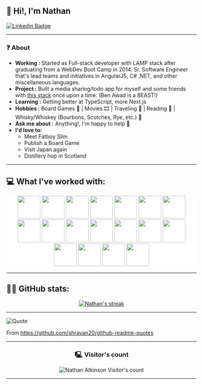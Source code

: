 
## 👋 Hi!, I'm Nathan 

[![Linkedin Badge](https://img.shields.io/badge/-Nathan_Atkinson-blue?style=flat-square&logo=Linkedin&logoColor=white&link=https://www.linkedin.com/in/nathan-atkinson-se/)](https://www.linkedin.com/in/nathan-atkinson-se/)

---------------------------------------------------------------------------------------------------------------------------------------------------------------------------------

### ❓ About
-  **Working :** Started as Full-stack developer with LAMP stack after graduating from a WebDev Boot Camp in 2014. Sr. Software Engineer that's lead teams and initiatives in AngularJS, C# .NET, and other miscellaneous languages.
-  **Project :** Built a media sharing/todo app for myself and some friends with [this stack](https://www.youtube.com/watch?v=I6ypD7qv3Z8) once upon a time.  (Ben Awad is a BEAST!)
-  **Learning :** Getting better at TypeScript, more Next.js
-  **Hobbies :** Board Games 🎲 | Movies 🎞️‍ | Traveling 🚐 | Reading 📖 | Whisky/Whiskey (Bourbons, Scotches, Rye, etc.) 🥃
-  **Ask me about :** Anything!, I'm happy to help 💭
-  **I'd love to:**
     - Meet Fatboy Slim
     - Publish a Board Game
     - Visit Japan again
     - Distillery hop in Scotland

---------------------------------------------------------------------------------------------------------------------------------------------------------------------------------
## 💻 What I've worked with:

<p align="center" style="background-color:white;">
     <img src="https://cdn.jsdelivr.net/gh/devicons/devicon/icons/git/git-plain-wordmark.svg" height="60" width="60"/>
     <img src="https://cdn.jsdelivr.net/gh/devicons/devicon/icons/html5/html5-original-wordmark.svg" height="60" width="60"/>
     <img src="https://cdn.jsdelivr.net/gh/devicons/devicon/icons/css3/css3-original-wordmark.svg" height="60" width="60"/>
     <img src="https://cdn.jsdelivr.net/gh/devicons/devicon/icons/javascript/javascript-original.svg" height="60" width="60"/>
     <img src="https://cdn.jsdelivr.net/gh/devicons/devicon/icons/php/php-original.svg" height="60" width="60"/>
     <img src="https://cdn.jsdelivr.net/gh/devicons/devicon/icons/mysql/mysql-original.svg" height="60" width="60"/>
     <img src="https://cdn.jsdelivr.net/gh/devicons/devicon/icons/markdown/markdown-original.svg" height="60" width="60"/>
     <img src="https://cdn.jsdelivr.net/gh/devicons/devicon/icons/wordpress/wordpress-original.svg" height="60" width="60"/>
     <img src="https://cdn.jsdelivr.net/gh/devicons/devicon/icons/bash/bash-plain.svg" height="60" width="60"/>
     <img src="https://cdn.jsdelivr.net/gh/devicons/devicon/icons/amazonwebservices/amazonwebservices-plain-wordmark.svg" height="60" width="60"/>
     <img src="https://cdn.jsdelivr.net/gh/devicons/devicon/icons/csharp/csharp-original.svg" height="60" width="60"/>
     <img src="https://cdn.jsdelivr.net/gh/devicons/devicon/icons/microsoftsqlserver/microsoftsqlserver-original-wordmark.svg" height="60" width="60"/>
     <img src="https://cdn.jsdelivr.net/gh/devicons/devicon/icons/nodejs/nodejs-original.svg" height="60" width="60"/>
     <img src="https://cdn.jsdelivr.net/gh/devicons/devicon/icons/angularjs/angularjs-plain.svg" height="60" width="60"/>
     <img src="https://cdn.jsdelivr.net/gh/devicons/devicon/icons/redis/redis-plain-wordmark.svg" height="60" width="60"/>
     <img src="https://cdn.jsdelivr.net/gh/devicons/devicon/icons/react/react-original.svg" height="60" width="60"/>
     <img src="https://cdn.jsdelivr.net/gh/devicons/devicon/icons/typescript/typescript-original.svg" height="60" width="60"/>
     <img src="https://cdn.jsdelivr.net/gh/devicons/devicon/icons/nextjs/nextjs-original-wordmark.svg" height="60" width="60"/>
</p>

---------------------------------------------------------------------------------------------------------------------------------------------------------------------------------

## 👨‍💻 GitHub stats:

<!-- GitHub Readme Streak Stats -->
<p align="center">
  <a href="https://github.com/NathanAtkinson">
    <img title="GitHub Stats" alt="Nathan's streak" src="https://streak-stats.demolab.com/?user=NathanAtkinson&layout=compact&theme=react&hide_border=true&bg_color=1F222E&title_color=F85D7F&icon_color=F8D866"/>
  </a>
</p>


---------------------------------------------------------------------------------------------------------------------------------------------------------------------------------

![Quote](https://github-readme-quotes-bay.vercel.app/quote?theme=dark&layout=socrates)

From https://github.com/shravan20/github-readme-quotes

---------------------------------------------------------------------------------------------------------------------------------------------------------------------------------

<h3 align="center">🖳 Visitor's count</h3>
<p align="center"><img src="https://profile-counter.glitch.me/{NathanAtkinson}/count.svg/" alt="Nathan Atkinson Visitor's count" /></p>

---------------------------------------------------------------------------------------------------------------------------------------------------------------------------------

